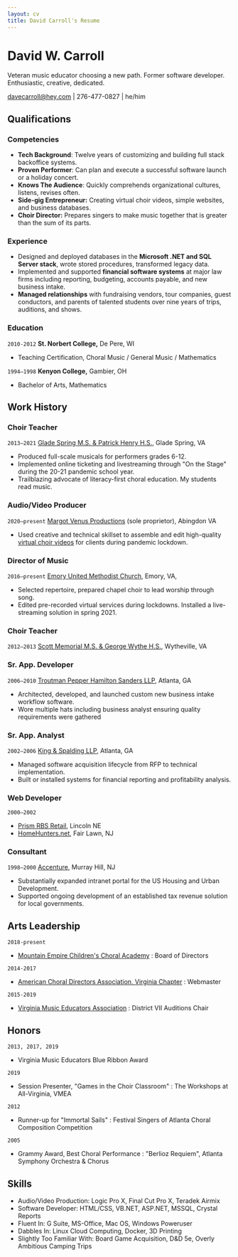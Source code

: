```yaml
---
layout: cv
title: David Carroll's Resume
---
```

# David W. Carroll
Veteran music educator choosing a new path. Former software developer. Enthusiastic, creative, dedicated.

<div id="webaddress">
 <a href="mailto:davecarroll@hey.com">davecarroll@hey.com</a> | 276-477-0827 | he/him
</div>

## Qualifications

### Competencies
 - **Tech Background**: Twelve years of customizing and building full stack backoffice systems.
 - **Proven Performer**: Can plan and execute a successful software launch or a holiday concert.
 - **Knows The Audience**: Quickly comprehends organizational cultures, listens, revises often.
 - **Side-gig Entrepreneur:** Creating virtual choir videos, simple websites, and business databases.
 - **Choir Director:** Prepares singers to make music together that is greater than the sum of its parts.

### Experience
 - Designed and deployed databases in the **Microsoft .NET and SQL Server stack**, wrote stored procedures, transformed legacy data.
 - Implemented and supported **financial software systems** at major law firms including reporting, budgeting, accounts payable, and new business intake.
- **Managed relationships** with fundraising vendors, tour companies, guest conductors, and parents of talented students over nine years of trips, auditions, and shows.

### Education
`2010-2012`
__St. Norbert College,__ De Pere, WI
 - Teaching Certification, Choral Music / General Music / Mathematics

 `1994—1998`
 __Kenyon College,__ Gambier, OH
 - Bachelor of Arts, Mathematics
	
## Work History
### __Choir Teacher__
`2013—2021`
[Glade Spring M.S. & Patrick Henry H.S.](http://wcs.k12.va.us/), Glade Spring, VA
 - Produced full-scale musicals for performers grades 6-12.
 - Implemented online ticketing and livestreaming through "On the Stage" during the 20-21 pandemic school year.
 - Trailblazing advocate of literacy-first choral education. My students read music.


### **Audio/Video Producer**
`2020—present`
[Margot Venus Productions](https://www.facebook.com/margotvenusvideo) (sole proprietor), Abingdon VA
 - Used creative and technical skillset to assemble and edit high-quality [virtual choir videos](https://www.youtube.com/watch?v=gjPVDtYvF1s) for clients during pandemic lockdown.

### **Director of Music**
`2016—present`
[Emory United Methodist Church](http://www.emoryunitedmethodistchurch.com/), Emory, VA,
 - Selected repertoire, prepared chapel choir to lead worship through song.
 - Edited pre-recorded virtual services during lockdowns. Installed a live-streaming solution in spring 2021.

### **Choir Teacher**
`2012—2013`
[Scott Memorial M.S. & George Wythe H.S.](http://wythe.k12.va.us/), Wytheville, VA

### **Sr. App. Developer**
`2006—2010`
[Troutman Pepper Hamilton Sanders LLP](http://troutman.com), Atlanta, GA
 - Architected, developed, and launched custom new business intake workflow software.
 - Wore multiple hats including business analyst ensuring quality requirements were gathered

### **Sr. App. Analyst**
`2002—2006`
[King & Spalding LLP](http://kslaw.com), Atlanta, GA
 - Managed software acquisition lifecycle from RFP to technical implementation.
 - Built or installed systems for financial reporting and profitability analysis.

### **Web Developer**
`2000—2002` 
 - [Prism RBS Retail](https://www.prismrbs.com), Lincoln NE
 - [HomeHunters.net](http://homehunters.net), Fair Lawn, NJ

### **Consultant**
`1998—2000`
[Accenture](http://accenture.com), Murray Hill, NJ
 - Substantially expanded intranet portal for the US Housing and Urban Development.
 - Supported ongoing development of an established tax revenue solution for local governments.

## Arts Leadership
`2018-present`
 - [Mountain Empire Children's Choral Academy](https://www.meccacademy.org/)
 : Board of Directors
 
 `2014-2017`
 - [American Choral Directors Association, Virginia Chapter](https://www.vaacda.org/)
 : Webmaster

`2015-2019`
 - [Virginia Music Educators Association](https://vcda.net/)
 : District VII Auditions Chair

## Honors
`2013, 2017, 2019`
* Virginia Music Educators Blue Ribbon Award

`2019`
* Session Presenter, "Games in the Choir Classroom"
: The Workshops at All-Virginia, VMEA

`2012`
* Runner-up for "Immortal Sails"
: Festival Singers of Atlanta Choral Composition Competition

`2005`
* Grammy Award, Best Choral Performance
: "Berlioz Requiem", Atlanta Symphony Orchestra & Chorus

## Skills
* Audio/Video Production: Logic Pro X, Final Cut Pro X, Teradek Airmix
* Software Developer: HTML/CSS, VB.NET, ASP.NET, MSSQL, Crystal Reports
* Fluent In: G Suite, MS-Office, Mac OS, Windows Poweruser
* Dabbles In: Linux Cloud Computing, Docker, 3D Printing
* Slightly Too Familiar With: Board Game Acquisition, D&D 5e, Overly Ambitious Camping Trips
